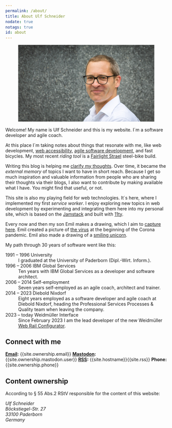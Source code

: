 ```yaml
---
permalink: /about/
title: About Ulf Schneider
nodate: true
notags: true
id: about
---
```


<figure>
<img src="/img/ulf/ulf-16x9.jpg" alt="Portrait of Ulf Schneider">
</figure>

Welcome! My name is Ulf Schneider and this is my website. I´m a software developer and agile coach.

At this place I´m taking notes about things that resonate with me, like web development, [web accessibility](/2020-08-21-my-approach-to-accessibility/), [agile software development](/blog/agile/), and fast bicycles. My most recent _riding tool_ is a [Fairlight Strael](/2024-09-14-strael-morph/) steel-bike build.

Writing this blog is helping me [clarify my thoughts](/2023-05-18-blogging/). Over time, it became the _external memory_ of topics I want to have in short reach. Because I get so much inspiration and valuable information from people who are sharing their thoughts via their blogs, I also want to contribute by making available what I have. You might find that useful, or not.

This site is also my playing field for web technologies. It´s here, where I implemented my first _service worker_. I enjoy exploring new topics in web development by experimenting and integrating them here into my personal site, which is based on the [Jamstack](/2022-09-28-jamstack-in-20-minutes/) and built with [11ty](https://11ty.dev).

Every now and then my son Emil makes a drawing, which I aim to [capture here](/images/emil-drawing/). Emil created a picture of [the virus](/2020-03-18-emil-pictured-the-coronavirus/) at the beginning of the Corona pandemic. Emil also made a drawing of a [smiling unicorn](/2021-10-22-a-smiling-unicorn-with-a-kite/).

My path through 30 years of software went like this:

<dl class="line-list marker">
  <dt>1991 – 1996 University</dt>
  <dd>I graduated at the University of Paderborn (Dipl.-Wirt. Inform.).</dd>
  <dt>1996 – 2006 IBM Global Services</dt>
  <dd>Ten years with IBM Global Services as a developer and software architect.</dd>
  <dt>2006 – 2014 Self-employment</dt>
  <dd>Seven years self-employed as an agile coach, architect and trainer.</dd>
  <dt>2014 – 2023 Diebold Nixdorf</dt>
  <dd>Eight years employed as a software developer and agile coach at Diebold Nixdorf, heading the Professional Services Processes & Quality team when leaving the company.</dd>
  <dt>2023 – today Weidmüller Interface</dt>
  <dd>Since February 2023 I am the lead developer of the new Weidmüller <a href="https://configurator.weidmueller.com">Web Rail Configurator</a>.</dd>
</dl>

## Connect with me

**[Email](mailto:{{site.ownership.email}}):** {{site.ownership.email}}
**[Mastodon]({{site.ownership.mastodon.profile}}):** {{site.ownership.mastodon.user}}
**[RSS]({{site.origin}}{{site.rss}}):** {{site.hostname}}{{site.rss}}
**Phone:** {{site.ownership.phone}}

## Content ownership

According to § 55 Abs.2 RStV responsible for the content of this website:

<address>
  Ulf Schneider<br>
  Böckstiegel-Str. 27<br>
  33100 Paderborn<br>
  Germany<br>
</address>
